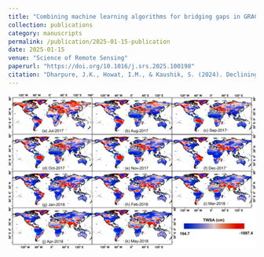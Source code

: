 ```yaml
---
title: "Combining machine learning algorithms for bridging gaps in GRACE and GRACE Follow-On missions using ERA5-Land reanalysis"
collection: publications
category: manuscripts
permalink: /publication/2025-01-15-publication
date: 2025-01-15
venue: "Science of Remote Sensing"
paperurl: "https://doi.org/10.1016/j.srs.2025.100198"
citation: "Dharpure, J.K., Howat, I.M., & Kaushik, S. (2024). Declining Groundwater Storage in the Indus Basin Revealed Using GRACE and GRACE-FO Data. Water Resources Research."
---
```


![Monthly multi-model Leader predictions of TWSA during the GRACE and GRACE-FO data gap (July 2017 to May 2018)](../images/SRS.jpg)
